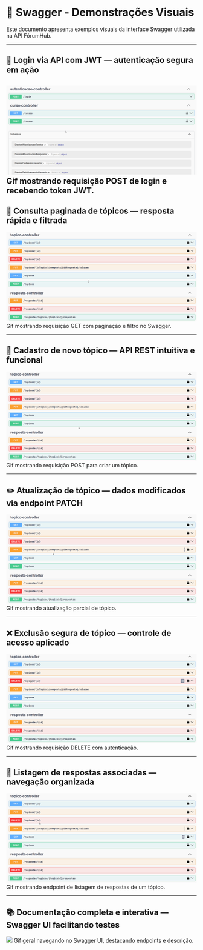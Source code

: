 # 🎥 Swagger - Demonstrações Visuais

Este documento apresenta exemplos visuais da interface Swagger utilizada na API FórumHub.

---

## 🔐 Login via API com JWT — autenticação segura em ação
![Teste](./gifs/login-via-api-com-jwt.gif)
Gif mostrando requisição POST de login e recebendo token JWT.
---

## 📄 Consulta paginada de tópicos — resposta rápida e filtrada
![](./gifs/consulta-paginada-de-topicos.gif)
Gif mostrando requisição GET com paginação e filtro no Swagger.

---

## 📝 Cadastro de novo tópico — API REST intuitiva e funcional
![](./gifs/cadastro-de-novo-topico.gif)
Gif mostrando requisição POST para criar um tópico.

---

## ✏️ Atualização de tópico — dados modificados via endpoint PATCH
![](./gifs/atualizacao-de-topico.gif)
Gif mostrando atualização parcial de tópico.

---

## ❌ Exclusão segura de tópico — controle de acesso aplicado
![](./gifs/exclusao-segura-de-topico.gif)
Gif mostrando requisição DELETE com autenticação.

---

## 💬 Listagem de respostas associadas — navegação organizada
![](./gifs/listagem-de-respostas-associadas.gif)
Gif mostrando endpoint de listagem de respostas de um tópico.

---

## 📚 Documentação completa e interativa — Swagger UI facilitando testes
![](./gifs/documentacao-completa-e-interativa.gif)
Gif geral navegando no Swagger UI, destacando endpoints e descrição.
